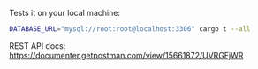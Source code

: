 Tests it on your local machine:

```sh
DATABASE_URL="mysql://root:root@localhost:3306" cargo t --all
```

REST API docs: https://documenter.getpostman.com/view/15661872/UVRGFjWR
